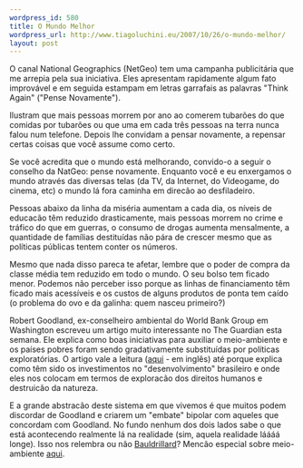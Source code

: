 ```yaml
--- 
wordpress_id: 580
title: O Mundo Melhor
wordpress_url: http://www.tiagoluchini.eu/2007/10/26/o-mundo-melhor/
layout: post
---
```

O canal National Geographics (NetGeo) tem uma campanha publicitária que me arrepia pela sua iniciativa. Eles apresentam rapidamente algum fato improvável e em seguida estampam em letras garrafais as palavras "Think Again" ("Pense Novamente").

Ilustram que mais pessoas morrem por ano ao comerem tubarões do que comidas por tubarões ou que uma em cada três pessoas na terra nunca falou num telefone. Depois lhe convidam a pensar novamente, a repensar certas coisas que você assume como certo.

Se você acredita que o mundo está melhorando, convido-o a seguir o conselho da NatGeo: pense novamente. Enquanto você e eu enxergamos o mundo através das diversas telas (da TV, da Internet, do Videogame, do cinema, etc) o mundo lá fora caminha em direcão ao desfiladeiro.

Pessoas abaixo da linha da miséria aumentam a cada dia, os níveis de educacão têm reduzido drasticamente, mais pessoas morrem no crime e tráfico do que em guerras, o consumo de drogas aumenta mensalmente, a quantidade de famílias destituídas não pára de crescer mesmo que as políticas públicas tentem conter os números.

Mesmo que nada disso pareca te afetar, lembre que o poder de compra da classe média tem reduzido em todo o mundo. O seu bolso tem ficado menor. Podemos não perceber isso porque as linhas de financiamento têm ficado mais acessíveis e os custos de alguns produtos de ponta tem caído (o problema do ovo e da galinha: quem nasceu primeiro?)

Robert Goodland, ex-conselheiro ambiental do World Bank Group em Washington escreveu um artigo muito interessante no The Guardian esta semana. Ele explica como boas iniciativas para auxiliar o meio-ambiente e os países pobres foram sendo gradativamente substituídas por políticas exploratórias. O artigo vale a leitura (<a href="http://www.guardian.co.uk/globalisation/story/0,,2197179,00.html" target="_blank">aqui</a> - em inglês) até porque explica como têm sido os investimentos no "desenvolvimento" brasileiro e onde eles nos colocam em termos de exploracão dos direitos humanos e destruicão da natureza.

E a grande abstracão deste sistema em que vivemos é que muitos podem discordar de Goodland e criarem um "embate" bipolar com aqueles que concordam com Goodland. No fundo nenhum dos dois lados sabe o que está acontecendo realmente lá na realidade (sim, aquela realidade láááá longe). Isso nos relembra ou não <a href="http://www.tiagoluchini.eu/2007/10/08/che-guevara-e-simulacra/">Bauldrillard</a>? Mencão especial sobre meio-ambiente <a href="http://http://www.tiagoluchini.eu/2007/10/15/meio-ambiente/">aqui</a>.
